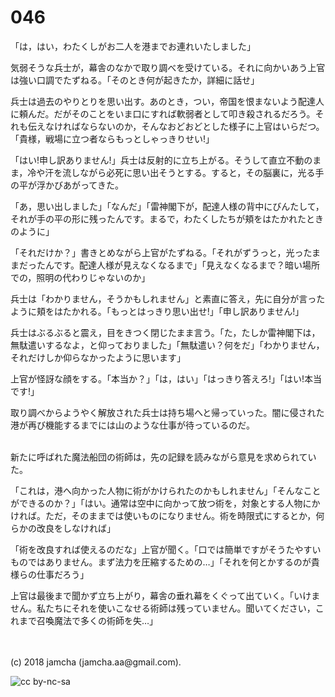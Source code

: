 

# 046

「は，はい，わたくしがお二人を港までお連れいたしました」  

気弱そうな兵士が，幕舎のなかで取り調べを受けている。それに向かいあう上官は強い口調でたずねる。「そのとき何が起きたか，詳細に話せ」  

兵士は過去のやりとりを思い出す。あのとき，つい，帝国を恨まないよう配達人に頼んだ。だがそのことをいま口にすれば軟弱者として叩き殺されるだろう。それも伝えなければならないのか，そんなおどおどとした様子に上官はいらだつ。「貴様，戦場に立つ者ならもっとしゃっきりせい!」  

「はい!申し訳ありません!」兵士は反射的に立ち上がる。そうして直立不動のまま，冷や汗を流しながら必死に思い出そうとする。すると，その脳裏に，光る手の平が浮かびあがってきた。  

「あ，思い出しました」「なんだ」「雷神閣下が，配達人様の背中にびんたして，それが手の平の形に残ったんです。まるで，わたくしたちが頬をはたかれたときのように」  

「それだけか？」書きとめながら上官がたずねる。「それがずうっと，光ったままだったんです。配達人様が見えなくなるまで」「見えなくなるまで？暗い場所での，照明の代わりじゃないのか」  

兵士は「わかりません，そうかもしれません」と素直に答え，先に自分が言ったように頬をはたかれる。「もっとはっきり思い出せ!」「申し訳ありません!」  

兵士はぶるぶると震え，目をきつく閉じたまま言う。「た，たしか雷神閣下は，無駄遣いするなよ，と仰っておりました」「無駄遣い？何をだ」「わかりません，それだけしか仰らなかったように思います」  

上官が怪訝な顔をする。「本当か？」「は，はい」「はっきり答えろ!」「はい!本当です!」  

取り調べからようやく解放された兵士は持ち場へと帰っていった。闇に侵された港が再び機能するまでには山のような仕事が待っているのだ。  

<br>  
新たに呼ばれた魔法船団の術師は，先の記録を読みながら意見を求められていた。  

「これは，港へ向かった人物に術がかけられたのかもしれません」「そんなことができるのか？」「はい。通常は空中に向かって放つ術を，対象とする人物にかければ。ただ，そのままでは使いものになりません。術を時限式にするとか，何らかの改良をしなければ」  

「術を改良すれば使えるのだな」上官が聞く。「口では簡単ですがそうたやすいものではありません。まず法力を圧縮するための…」「それを何とかするのが貴様らの仕事だろう」  

上官は最後まで聞かず立ち上がり，幕舎の垂れ幕をくぐって出ていく。「いけません。私たちにそれを使いこなせる術師は残っていません。聞いてください，これまで召喚魔法で多くの術師を失…」  

<br>  
<br>  
(c) 2018 jamcha (jamcha.aa@gmail.com).  

![cc by-nc-sa](https://i.creativecommons.org/l/by-nc-sa/4.0/88x31.png)  

